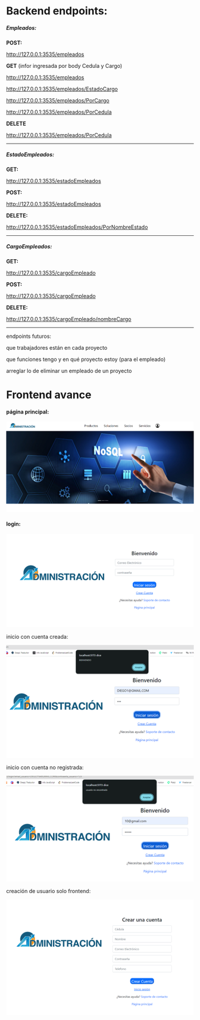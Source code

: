# Backend endpoints:

##### Empleados:

**POST:**

http://127.0.0.1:3535/empleados

**GET** (infor ingresada por body Cedula y Cargo)

http://127.0.0.1:3535/empleados

http://127.0.0.1:3535/empleados/EstadoCargo

http://127.0.0.1:3535/empleados/PorCargo

http://127.0.0.1:3535/empleados/PorCedula

**DELETE**

http://127.0.0.1:3535/empleados/PorCedula

---

##### EstadoEmpleados:

**GET:**

http://127.0.0.1:3535/estadoEmpleados

**POST:**

http://127.0.0.1:3535/estadoEmpleados

**DELETE:**

http://127.0.0.1:3535/estadoEmpleados/PorNombreEstado

---

##### CargoEmpleados:

**GET:**

http://127.0.0.1:3535/cargoEmpleado

**POST:**

http://127.0.0.1:3535/cargoEmpleado

**DELETE:**

http://127.0.0.1:3535/cargoEmpleado/nombreCargo

---

endpoints futuros:

que trabajadores están en cada proyecto

que funciones tengo y en qué proyecto estoy (para el empleado)

arreglar lo de eliminar un empleado de un proyecto



# Frontend avance

#### página principal:

![1705506733882](image/README/1705506733882.png)

#### login:

![1705506794446](image/README/1705506794446.png)

inicio con cuenta creada: 

![1705507063196](image/README/1705507063196.png)

inicio con cuenta no registrada: 

![1705507095085](image/README/1705507095085.png)


creación de usuario solo frontend:

![1705507129246](image/README/1705507129246.png)
